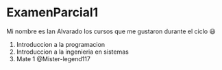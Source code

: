 # ExamenParcial1
Mi nombre es Ian Alvarado los cursos que me gustaron durante el ciclo 😃
1. Introduccion a la programacion
2. Introduccion a la ingenieria en sistemas
3. Mate 1 
@Mister-legend117
